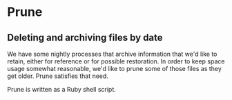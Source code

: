 # Prune
## Deleting and archiving files by date

We have some nightly processes that archive information that we'd like to retain, either for reference or 
for possible restoration.  In order to keep space usage somewhat reasonable, we'd like to prune some of
those files as they get older.  Prune satisfies that need.

Prune is written as a Ruby shell script.
